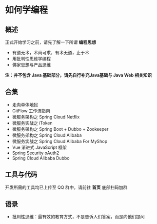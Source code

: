 # 如何学编程

## 概述

正式开始学习之前，请先了解一下所谓 **编程思想**

* 有道无术，术尚可求，有术无道，止于术
* 用批判性思维学编程
* 佛家思想与产品思维

**注：并不包含 Java 基础部分，请先自行补充Java基础与 Java Web 相关知识**

## 合集

* 走向单体地狱
* GitFlow 工作流指南
* 微服务架构之 Spring Cloud Netflix
* 微服务实战之 iToken
* 微服务架构之 Spring Boot + Dubbo + Zookeeper
* 微服务架构之 Spring Cloud Alibaba
* 微服务实战之 Spring Cloud Alibaba For MyShop
* Vue 渐进式 JavaScript 框架
* Spring Security oAuth2
* Spring Cloud Alibaba Dubbo

## 工具与代码

开发所需的工具均已上传至 QQ 群中，请前往 **首页** 底部扫码加群

## 语录

* 批判性思维：最有效的教育方式，不是告诉人们答案，而是向他们提问